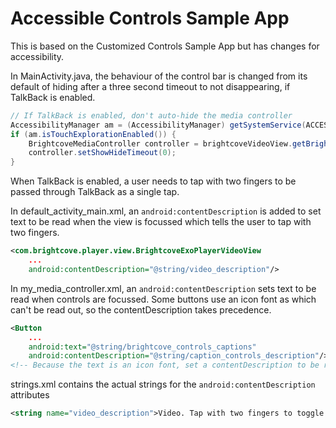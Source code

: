 Accessible Controls Sample App
==============================

This is based on the Customized Controls Sample App but has changes for accessibility.


In MainActivity.java, the behaviour of the control bar is changed from its default of hiding after a three second timeout to not disappearing, if TalkBack is enabled.

```java
// If TalkBack is enabled, don't auto-hide the media controller
AccessibilityManager am = (AccessibilityManager) getSystemService(ACCESSIBILITY_SERVICE);
if (am.isTouchExplorationEnabled()) {
    BrightcoveMediaController controller = brightcoveVideoView.getBrightcoveMediaController();
    controller.setShowHideTimeout(0);
}
```

When TalkBack is enabled, a user needs to tap with two fingers to be passed through TalkBack as a single tap.

In default_activity_main.xml, an `android:contentDescription` is added to set text to be read when the view is focussed which tells the user to tap with two fingers.

```xml
<com.brightcove.player.view.BrightcoveExoPlayerVideoView
    ...
    android:contentDescription="@string/video_description"/>
```

In my_media_controller.xml, an `android:contentDescription` sets text to be read when controls are focussed. Some buttons use an icon font as which can't be read out, so the contentDescription takes precedence.

```xml
<Button
    ...
    android:text="@string/brightcove_controls_captions"
    android:contentDescription="@string/caption_controls_description"/>
<!-- Because the text is an icon font, set a contentDescription to be read instead -->
```

strings.xml contains the actual strings for the `android:contentDescription` attributes

```xml
<string name="video_description">Video. Tap with two fingers to toggle player controls</string>
```